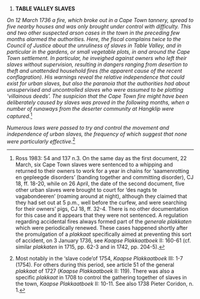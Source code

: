 1.  **TABLE VALLEY SLAVES**

*On 12 March 1736 a fire, which broke out in a Cape Town tannery, spread
to five nearby houses and was only brought under control with
difficulty. This and two other suspected arson cases in the town in the
preceding few months alarmed the authorities. Here, the fiscal complains
twice to the Council of Justice about the unruliness of slaves in Table
Valley, and in particular in the gardens, or small vegetable plots, in
and around the Cape Town settlement. In particular, he inveighed against
owners who left their slaves without supervision, resulting in dangers
ranging from desertion to theft and unattended household fires (the
apparent cause of the recent conflagration). His warnings reveal the
relative independence that could exist for urban slaves, but also the
paranoia that the authorities had about unsupervised and uncontrolled
slaves who were assumed to be plotting ‘villainous deeds’. The suspicion
that the Cape Town fire might have been deliberately caused by slaves
was proved in the following months, when a number of runaways from the
deserter community at Hangklip were captured.*[^1]

*Numerous laws were passed to try and control the movement and
independence of urban slaves, the frequency of which suggest that none
were particularly effective.*[^2]

[^1]: Ross 1983: 54 and 137 n.3. On the same day as the first document,
    22 March, six Cape Town slaves were sentenced to a whipping and
    returned to their owners to work for a year in chains for
    ‘saamenrotting en gepleegde disorders’ (banding together and
    committing disorder), CJ 18, ff. 18-20, while on 26 April, the date
    of the second document, five other urban slaves were brought to
    court for ‘des nagts te vagabondeeren’ (roaming around at night),
    although they claimed that they had set out at 5 p.m., well before
    the curfew, and were searching for their owners’ pigs, CJ 18, ff.
    32-4. There is no other documentation for this case and it appears
    that they were not sentenced. A regulation regarding accidental
    fires always formed part of the *generale plakkaten* which were
    periodically renewed. These cases happened shortly after the
    promulgation of a *plakkaat* specifically aimed at preventing this
    sort of accident, on 3 January 1736, see *Kaapse Plakkaatboek* II:
    160-61 (cf. similar *plakkaten* in 1715, pp. 62-3 and in 1742, pp.
    204-5).

[^2]: Most notably in the ‘slave code’of 1754, *Kaapse Plakkaatboek*
    III: 1-7 (1754). For others during this period, see article 51 of
    the general *plakkaat* of 1727 (*Kaapse Plakkaatboek* II: 119).
    There was also a specific *plakkaat* in 1708 to control the
    gathering together of slaves in the town, *Kaapse Plakkaatboek* II:
    10-11. See also 1738 Pieter Coridon, n. 1.

